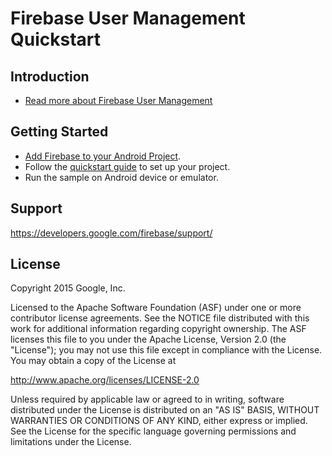 Firebase User Management Quickstart
==============================

Introduction
------------

- [Read more about Firebase User Management](https://developers.google.com/firebase/)

Getting Started
---------------

- [Add Firebase to your Android Project](https://developers.google.com/firebase/docs/android/setup).
- Follow the [quickstart guide](https://developers.google.com/firebase/docs/auth/android/user-auth) to set up your project.
- Run the sample on Android device or emulator.


Support
-------

https://developers.google.com/firebase/support/

License
-------

Copyright 2015 Google, Inc.

Licensed to the Apache Software Foundation (ASF) under one or more contributor
license agreements.  See the NOTICE file distributed with this work for
additional information regarding copyright ownership.  The ASF licenses this
file to you under the Apache License, Version 2.0 (the "License"); you may not
use this file except in compliance with the License.  You may obtain a copy of
the License at

  http://www.apache.org/licenses/LICENSE-2.0

Unless required by applicable law or agreed to in writing, software
distributed under the License is distributed on an "AS IS" BASIS, WITHOUT
WARRANTIES OR CONDITIONS OF ANY KIND, either express or implied.  See the
License for the specific language governing permissions and limitations under
the License.

